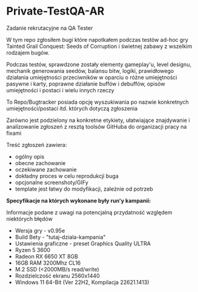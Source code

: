 # Private-TestQA-AR
Zadanie rekrutacyjne na QA Tester

W tym repo zgłosiłem bugi które napotkałem podczas testów ad-hoc gry Tainted Grail Conquest: Seeds of Corruption i świetnej zabawy z wszelkim rodzajem bugów.

Podczas testów, sprawdzone zostały elementy gameplay'u, level designu, mechanik generowania seedów, balansu bitw, logiki, prawidłowego działania umiejętności przeciwników w oparciu o różne umiejętności pasywne i karty, poprawne działanie buffów i debuffów, opisów umiejętności i postaci i wielu innych rzeczy

To Repo/Bugtracker posiada opcję wyszukiwania po nazwie konkretnych umiejętności/postaci itd. których dotyczą zgłoszenia

Zarówno jest podzielony na konkretne etykiety, ułatwiające znajdywanie i analizowanie zgłoszeń z resztą toolsów GitHuba do organizacji pracy na fixami

Treść zgłoszeń zawiera:
- ogólny opis
- obecne zachowanie
- oczekiwane zachowanie
- dokładny proces w celu reprodukcji buga
- opcjonalne screenshoty/GIFy
- template jest łatwy do modyfikacji, zależnie od potrzeb


**Specyfikacje na których wykonane były run'y kampanii:**

Informacje podane z uwagi na potencjalną przydatność względem niektórych błędów
- Wersja gry - v0.95e
- Build Bety - "tutaj-dziala-kampania"
- Ustawienia graficzne - preset Graphics Quality ULTRA
- Ryzen 5 3600
- Radeon RX 6650 XT 8GB
- 16GB RAM 3200Mhz CL16
- M.2 SSD (<2000MB/s read/write)
- Rozdzielczość ekranu 2560x1440
- Windows 11 64-Bit (Ver 22H2, Kompilacja 22621.1413)
